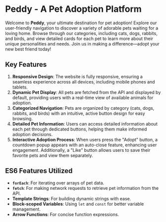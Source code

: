 # Peddy - A Pet Adoption Platform

Welcome to **Peddy**, your ultimate destination for pet adoption! Explore our user-friendly navigation to discover a variety of adorable pets waiting for a loving home. Browse through our categories, including cats, dogs, rabbits, and birds, and view detailed cards for each pet to learn more about their unique personalities and needs. Join us in making a difference—adopt your new best friend today!

## Key Features

1. **Responsive Design**: The website is fully responsive, ensuring a seamless experience across all devices, including mobile phones and tablets.
2. **Dynamic Pet Display**: All pets are fetched from the API and displayed by default, providing users with a real-time view of available animals for adoption.
3. **Categorized Navigation**: Pets are organized by category (cats, dogs, rabbits, and birds) with an intuitive, active button design for easy browsing.
4. **Detailed Pet Information**: Users can access detailed information about each pet through dedicated buttons, helping them make informed adoption decisions.
5. **Interactive Adoption Process**: When users press the "Adopt" button, a countdown popup appears with an auto-close feature, enhancing user engagement. Additionally, a "Like" button allows users to save their favorite pets and view them separately.

## ES6 Features Utilized

- **`forEach`**: For iterating over arrays of pet data.
- **`fetch`**: For making network requests to retrieve pet information from the API.
- **Template Strings**: For building dynamic strings with ease.
- **Block-scoped Variables**: Using `let` and `const` for better variable management.
- **Arrow Functions**: For concise function expressions.
